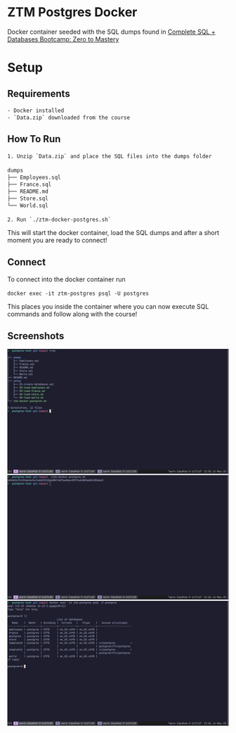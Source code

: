 # ZTM Postgres Docker

Docker container seeded with the SQL dumps found in [Complete SQL + Databases Bootcamp: Zero to Mastery](https://zerotomastery.io/courses/sql-bootcamp/)

# Setup

## Requirements

```
- Docker installed
- `Data.zip` downloaded from the course 
```

## How To Run 

```
1. Unzip `Data.zip` and place the SQL files into the dumps folder

dumps
├── Employees.sql
├── France.sql
├── README.md
├── Store.sql
└── World.sql

2. Run `./ztm-docker-postgres.sh`
```

This will start the docker container, load the SQL dumps and after a short moment you are ready to connect!

## Connect

To connect into the docker container run

`docker exec -it ztm-postgres psql -U postgres`

This places you inside the container where you can now execute SQL commands and follow along with the course!

## Screenshots

![Step 1](images/1.png)
![Step 2](images/2.png)
![Step 3](images/3.png)

